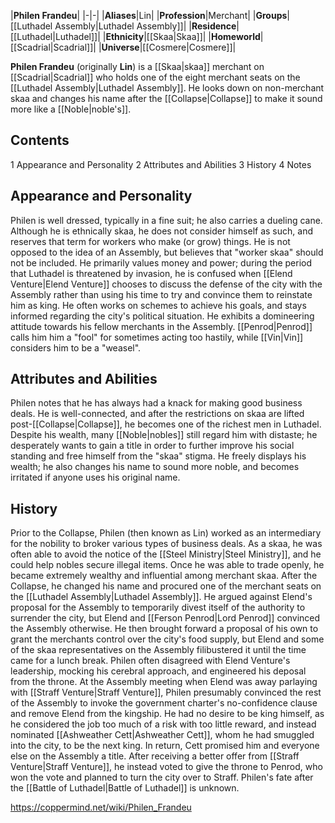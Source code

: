 |**Philen Frandeu**|
|-|-|
|**Aliases**|Lin|
|**Profession**|Merchant|
|**Groups**|[[Luthadel Assembly\|Luthadel Assembly]]|
|**Residence**|[[Luthadel\|Luthadel]]|
|**Ethnicity**|[[Skaa\|Skaa]]|
|**Homeworld**|[[Scadrial\|Scadrial]]|
|**Universe**|[[Cosmere\|Cosmere]]|

**Philen Frandeu** (originally **Lin**) is a [[Skaa\|skaa]] merchant on [[Scadrial\|Scadrial]] who holds one of the eight merchant seats on the [[Luthadel Assembly\|Luthadel Assembly]]. He looks down on non-merchant skaa and changes his name after the [[Collapse\|Collapse]] to make it sound more like a [[Noble\|noble's]].

## Contents

1 Appearance and Personality
2 Attributes and Abilities
3 History
4 Notes


## Appearance and Personality
Philen is well dressed, typically in a fine suit; he also carries a dueling cane.
Although he is ethnically skaa, he does not consider himself as such, and reserves that term for workers who make (or grow) things. He is not opposed to the idea of an Assembly, but believes that "worker skaa" should not be included. He primarily values money and power; during the period that Luthadel is threatened by invasion, he is confused when [[Elend Venture\|Elend Venture]] chooses to discuss the defense of the city with the Assembly rather than using his time to try and convince them to reinstate him as king.
He often works on schemes to achieve his goals, and stays informed regarding the city's political situation. He exhibits a domineering attitude towards his fellow merchants in the Assembly. [[Penrod\|Penrod]] calls him him a "fool" for sometimes acting too hastily, while [[Vin\|Vin]] considers him to be a "weasel".

## Attributes and Abilities
Philen notes that he has always had a knack for making good business deals. He is well-connected, and after the restrictions on skaa are lifted post-[[Collapse\|Collapse]], he becomes one of the richest men in Luthadel. Despite his wealth, many [[Noble\|nobles]] still regard him with distaste; he desperately wants to gain a title in order to further improve his social standing and free himself from the "skaa" stigma. He freely displays his wealth; he also changes his name to sound more noble, and becomes irritated if anyone uses his original name.

## History
Prior to the Collapse, Philen (then known as Lin) worked as an intermediary for the nobility to broker various types of business deals. As a skaa, he was often able to avoid the notice of the [[Steel Ministry\|Steel Ministry]], and he could help nobles secure illegal items. Once he was able to trade openly, he became extremely wealthy and influential among merchant skaa.
After the Collapse, he changed his name and procured one of the merchant seats on the [[Luthadel Assembly\|Luthadel Assembly]]. He argued against Elend's proposal for the Assembly to temporarily divest itself of the authority to surrender the city, but Elend and [[Ferson Penrod\|Lord Penrod]] convinced the Assembly otherwise. He then brought forward a proposal of his own to grant the merchants control over the city's food supply, but Elend and some of the skaa representatives on the Assembly filibustered it until the time came for a lunch break.
Philen often disagreed with Elend Venture's leadership, mocking his cerebral approach, and engineered his deposal from the throne. At the Assembly meeting when Elend was away parlaying with [[Straff Venture\|Straff Venture]], Philen presumably convinced the rest of the Assembly to invoke the government charter's no-confidence clause and remove Elend from the kingship. He had no desire to be king himself, as he considered the job too much of a risk with too little reward, and instead nominated [[Ashweather Cett\|Ashweather Cett]], whom he had smuggled into the city, to be the next king. In return, Cett promised him and everyone else on the Assembly a title. After receiving a better offer from [[Straff Venture\|Straff Venture]], he instead voted to give the throne to Penrod, who won the vote and planned to turn the city over to Straff. Philen's fate after the [[Battle of Luthadel\|Battle of Luthadel]] is unknown.



https://coppermind.net/wiki/Philen_Frandeu